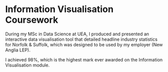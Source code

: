 # Information Visualisation Coursework

During my MSc in Data Science at UEA, I produced and presented an interactive data visualisation tool that detailed headline industry statistics for Norfolk & Suffolk, which was designed to be used by my employer (New Anglia LEP).

I achieved 98%, which is the highest mark ever awarded on the Information Visualisation module.
